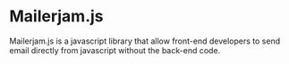 # Mailerjam.js
Mailerjam.js is a javascript library that allow front-end developers to send email directly from javascript without the back-end code. 
